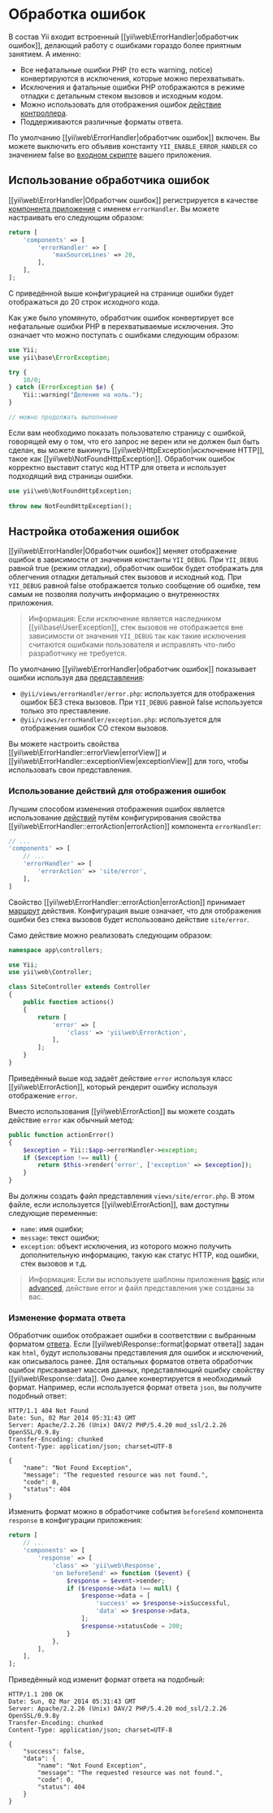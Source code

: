 Обработка ошибок
================

В состав Yii входит встроенный [[yii\web\ErrorHandler|обработчик ошибок]], делающий работу с ошибками гораздо более
приятным занятием. А именно:

* Все нефатальные ошибки PHP (то есть warning, notice) конвертируются в исключения, которые можно перехватывать.
* Исключения и фатальные ошибки PHP отображаются в режиме отладки с детальным стеком вызовов и исходным кодом.
* Можно использовать для отображения ошибок [действие контроллера](structure-controllers.md#actions).
* Поддерживаются различные форматы ответа.

По умолчанию [[yii\web\ErrorHandler|обработчик ошибок]] включен. Вы можете выключить его объявив константу
`YII_ENABLE_ERROR_HANDLER` со значением false во [входном скрипте](structure-entry-scripts.md) вашего приложения.


## Использование обработчика ошибок <span id="using-error-handler"></span>

[[yii\web\ErrorHandler|Обработчик ошибок]] регистрируется в качестве [компонента приложения](structure-application-components.md)
с именем `errorHandler`. Вы можете настраивать его следующим образом:

```php
return [
    'components' => [
        'errorHandler' => [
            'maxSourceLines' => 20,
        ],
    ],
];
```

С приведённой выше конфигурацией на странице ошибки будет отображаться до 20 строк исходного кода.

Как уже было упомянуто, обработчик ошибок конвертирует все нефатальные ошибки PHP в перехватываемые исключения.
Это означает что можно поступать с ошибками следующим образом:

```php
use Yii;
use yii\base\ErrorException;

try {
    10/0;
} catch (ErrorException $e) {
    Yii::warning("Деление на ноль.");
}

// можно продолжать выполнение
```

Если вам необходимо показать пользователю страницу с ошибкой, говорящей ему о том, что его запрос не верен или не
должен был быть сделан, вы можете выкинуть [[yii\web\HttpException|исключение HTTP]], такое как 
[[yii\web\NotFoundHttpException]]. Обработчик ошибок корректно выставит статус код HTTP для ответа и использует
подходящий вид страницы ошибки.

```php
use yii\web\NotFoundHttpException;
 
throw new NotFoundHttpException();
```

## Настройка отобажения ошибок <span id="customizing-error-display"></span>

[[yii\web\ErrorHandler|Обработчик ошибок]] меняет отображение ошибок в зависимости от значения константы `YII_DEBUG`.
При `YII_DEBUG` равной true (режим отладки), обработчик ошибок будет отображать для облегчения отладки детальный стек
вызовов и исходный код. При `YII_DEBUG` равной false отображается только сообщение об ошибке, тем самым не позволяя
получить информацию о внутренностях приложения.

> Информация: Если исключение является наследником [[yii\base\UserException]], стек вызовов не отображается вне
  зависимости от значения `YII_DEBUG` так как такие исключения считаются ошибками пользователя и исправлять что-либо
  разработчику не требуется.

По умолчанию [[yii\web\ErrorHandler|обработчик ошибок]] показывает ошибки используя два [представления](structure-views.md):

* `@yii/views/errorHandler/error.php`: используется для отображения ошибок БЕЗ стека вызовов.
  При `YII_DEBUG` равной false используется только это преставление.
* `@yii/views/errorHandler/exception.php`: используется для отображения ошибок СО стеком вызовов.
 
Вы можете настроить свойства [[yii\web\ErrorHandler::errorView|errorView]] и [[yii\web\ErrorHandler::exceptionView|exceptionView]]
для того, чтобы использовать свои представления.
  
### Использование действий для отображения ошибок <span id="using-error-actions"></span>

Лучшим способом изменения отображения ошибок является использование [действий](structure-controllers.md) путём
конфигурирования свойства [[yii\web\ErrorHandler::errorAction|errorAction]] компонента `errorHandler`:

```php
// ...
'components' => [
    // ...
    'errorHandler' => [
        'errorAction' => 'site/error',
    ],
]
```

Свойство [[yii\web\ErrorHandler::errorAction|errorAction]] принимает [маршрут](structure-controllers.md#routes)
действия. Конфигурация выше означает, что для отображения ошибки без стека вызовов будет использовано действие `site/error`.

Само действие можно реализовать следующим образом:

```php
namespace app\controllers;

use Yii;
use yii\web\Controller;

class SiteController extends Controller
{
    public function actions()
    {
        return [
            'error' => [
                'class' => 'yii\web\ErrorAction',
            ],
        ];
    }
}
 ```
 
Приведённый выше код задаёт действие `error` используя класс [[yii\web\ErrorAction]], который рендерит ошибку используя
отображение `error`.

Вместо использования [[yii\web\ErrorAction]] вы можете создать действие `error` как обычный метод:
 

```php
public function actionError()
{
    $exception = Yii::$app->errorHandler->exception;
    if ($exception !== null) {
        return $this->render('error', ['exception' => $exception]);
    }
}
```

Вы должны создать файл представления `views/site/error.php`. В этом файле, если используется [[yii\web\ErrorAction]],
вам доступны следующие переменные:

* `name`: имя ошибки;
* `message`: текст ошибки;
* `exception`: объект исключения, из которого можно получить дополнительную информацию, такую как статус HTTP,
  код ошибки, стек вызовов и т.д.
 
> Информация: Если вы используете шаблоны приложения [basic](start-installation.md) или [advanced](tutorial-advanced-app.md),
  действие error и файл представления уже созданы за вас.
  
### Изменение формата ответа <span id="error-format"></span>

Обработчик ошибок отображает ошибки в соответствии с выбранным форматом [ответа](runtime-responses.md).
Если [[yii\web\Response::format|формат ответа]] задан как `html`, будут использованы представления для ошибок и
исключений, как описывалось ранее. Для остальных форматов ответа обработчик ошибок присваивает массив данных,
представляющий ошибку свойству [[yii\web\Response::data]]. Оно далее конвертируется в необходимый формат. Например,
если используется формат ответа `json`, вы получите подобный ответ:

```
HTTP/1.1 404 Not Found
Date: Sun, 02 Mar 2014 05:31:43 GMT
Server: Apache/2.2.26 (Unix) DAV/2 PHP/5.4.20 mod_ssl/2.2.26 OpenSSL/0.9.8y
Transfer-Encoding: chunked
Content-Type: application/json; charset=UTF-8

{
    "name": "Not Found Exception",
    "message": "The requested resource was not found.",
    "code": 0,
    "status": 404
}
```

Изменить формат можно в обработчике события `beforeSend` компонента `response` в конфигурации приложения:

```php
return [
    // ...
    'components' => [
        'response' => [
            'class' => 'yii\web\Response',
            'on beforeSend' => function ($event) {
                $response = $event->sender;
                if ($response->data !== null) {
                    $response->data = [
                        'success' => $response->isSuccessful,
                        'data' => $response->data,
                    ];
                    $response->statusCode = 200;
                }
            },
        ],
    ],
];
```

Приведённый код изменит формат ответа на подобный:

```
HTTP/1.1 200 OK
Date: Sun, 02 Mar 2014 05:31:43 GMT
Server: Apache/2.2.26 (Unix) DAV/2 PHP/5.4.20 mod_ssl/2.2.26 OpenSSL/0.9.8y
Transfer-Encoding: chunked
Content-Type: application/json; charset=UTF-8

{
    "success": false,
    "data": {
        "name": "Not Found Exception",
        "message": "The requested resource was not found.",
        "code": 0,
        "status": 404
    }
}
```
